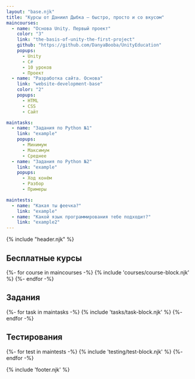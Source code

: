 ```yaml
---
layout: "base.njk"
title: "Курсы от Даниил Дыбка — быстро, просто и со вкусом"
maincourses:
  - name: "Основа Unity. Первый проект"
    color: "3"
    link: "the-basis-of-unity-the-first-project"
    github: "https://github.com/DanyaBooba/UnityEducation"
    popups:
      - Unity
      - C#
      - 10 уроков
      - Проект
  - name: "Разработка сайта. Основа"
    link: "website-development-base"
    color: "2"
    popups:
      - HTML
      - CSS
      - Сайт

maintasks:
  - name: "Задания по Python №1"
    link: "example"
    popups:
      - Минимум
      - Максимум
      - Среднее
  - name: "Задания по Python №2"
    link: "example"
    popups:
      - Ход конём
      - Разбор
      - Примеры

maintests:
  - name: "Какая ты феечка?"
    link: "example"
  - name: "Какой язык программирования тебе подходит?"
    link: "example2"
---
```


{% include "header.njk" %}

<main class="container mt-5">
    <h2 class="main-title">Бесплатные курсы</h2>
    <div class="row row-courses row-cols-1 row-cols-lg-3 g-3">
        {%- for course in maincourses -%}
            {% include 'courses/course-block.njk' %}
        {%- endfor -%}
    </div>
    <h2 class="main-title">Задания</h2>
    <div class="row row-courses row-cols-1 row-cols-lg-3 g-3">
        {%- for task in maintasks -%}
            {% include 'tasks/task-block.njk' %}
        {%- endfor -%}
    </div>
    <h2 class="main-title">Тестирования</h2>
    <div class="row row-courses row-cols-1 row-cols-lg-3 g-3">
        {%- for test in maintests -%}
            {% include 'testing/test-block.njk' %}
        {%- endfor -%}
    </div>
</main>

{% include 'footer.njk' %}

